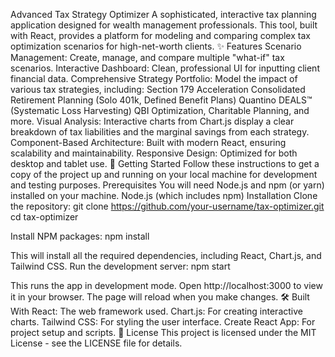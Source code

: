 Advanced Tax Strategy Optimizer
A sophisticated, interactive tax planning application designed for wealth management professionals. This tool, built with React, provides a platform for modeling and comparing complex tax optimization scenarios for high-net-worth clients.
✨ Features
Scenario Management: Create, manage, and compare multiple "what-if" tax scenarios.
Interactive Dashboard: Clean, professional UI for inputting client financial data.
Comprehensive Strategy Portfolio: Model the impact of various tax strategies, including:
Section 179 Acceleration
Consolidated Retirement Planning (Solo 401k, Defined Benefit Plans)
Quantino DEALS™ (Systematic Loss Harvesting)
QBI Optimization, Charitable Planning, and more.
Visual Analysis: Interactive charts from Chart.js display a clear breakdown of tax liabilities and the marginal savings from each strategy.
Component-Based Architecture: Built with modern React, ensuring scalability and maintainability.
Responsive Design: Optimized for both desktop and tablet use.
🚀 Getting Started
Follow these instructions to get a copy of the project up and running on your local machine for development and testing purposes.
Prerequisites
You will need Node.js and npm (or yarn) installed on your machine.
Node.js (which includes npm)
Installation
Clone the repository:
git clone https://github.com/your-username/tax-optimizer.git
cd tax-optimizer


Install NPM packages:
npm install

This will install all the required dependencies, including React, Chart.js, and Tailwind CSS.
Run the development server:
npm start

This runs the app in development mode. Open http://localhost:3000 to view it in your browser. The page will reload when you make changes.
🛠️ Built With
React: The web framework used.
Chart.js: For creating interactive charts.
Tailwind CSS: For styling the user interface.
Create React App: For project setup and scripts.
📄 License
This project is licensed under the MIT License - see the LICENSE file for details.
